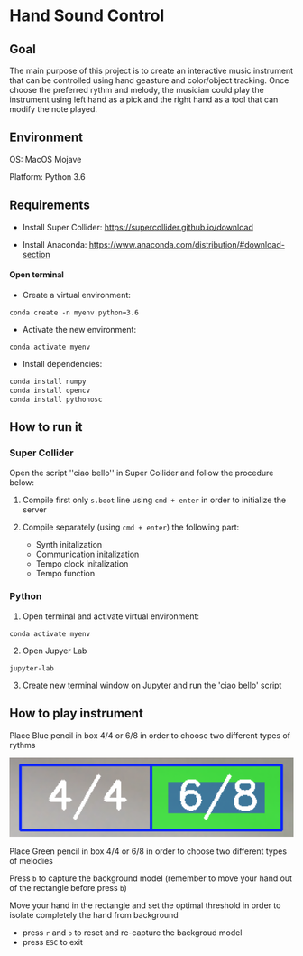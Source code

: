 # Hand Sound Control

## Goal
The main purpose of this project is to create an interactive music instrument that can be controlled using hand geasture and color/object tracking.
Once choose the preferred rythm and melody, the musician could play the instrument using left hand as a pick and the right hand as a tool that can modify the note played.

## Environment

OS: MacOS Mojave

Platform: Python 3.6

## Requirements

* Install Super Collider: https://supercollider.github.io/download

* Install Anaconda: https://www.anaconda.com/distribution/#download-section

#### Open terminal

* Create a virtual environment: 

```
conda create -n myenv python=3.6
```

- Activate the new environment: 

```
conda activate myenv
```

- Install dependencies:

```
conda install numpy
conda install opencv
conda install pythonosc
```

## How to run it

### Super Collider

Open the script  ''ciao bello'' in Super Collider and follow the procedure below:

1. Compile first only `s.boot` line using `cmd + enter` in order to initialize the server
2. Compile separately (using `cmd + enter`) the following part:

   - Synth initalization
    - Communication initalization
     - Tempo clock initalization
      - Tempo function
      
### Python

1. Open terminal and activate virtual environment:

```
conda activate myenv
```

2. Open Jupyer Lab

```
jupyter-lab
```

3. Create new terminal window on Jupyter and run the 'ciao bello' script


## How to play instrument 

Place Blue pencil in box 4/4 or 6/8 in order to choose two different types of rythms

![github-small](https://github.com/murda94/first-test/blob/master/Schermata%202019-07-25%20alle%2016.21.44.png)

Place Green pencil in box 4/4 or 6/8 in order to choose two different types of melodies





Press `b` to capture the background model (remember to move your hand out of the rectangle before press `b`)

Move your hand in the rectangle and set the optimal threshold in order to isolate completely the hand from background


* press `r` and `b` to reset and re-capture the backgroud model
* press `ESC` to exit









      
      
      
      
 
















